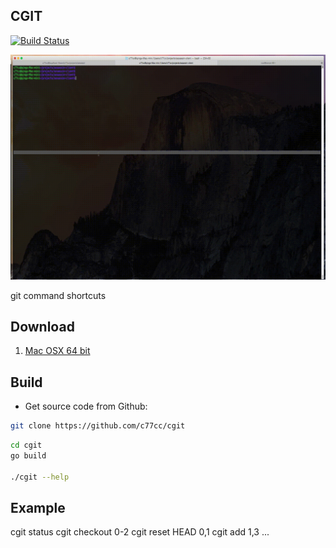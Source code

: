 ## CGIT

[![Build Status](https://drone.io/github.com/c77cc/cgit/status.png)](https://drone.io/github.com/c77cc/cgit/latest)

![image](https://github.com/c77cc/cgit/blob/master/example.gif)

git command shortcuts

## Download
1. [Mac OSX 64 bit](https://raw.githubusercontent.com/c77cc/cgit/master/cgit-macos-64bit)

## Build

* Get source code from Github:

```bash
git clone https://github.com/c77cc/cgit
```

```bash
cd cgit
go build

./cgit --help
```

## Example

cgit status
cgit checkout 0-2
cgit reset HEAD 0,1
cgit add 1,3
...
